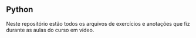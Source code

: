 ## Python
Neste repositório estão todos os arquivos de exercícios e anotações que fiz durante as aulas do curso em vídeo.
